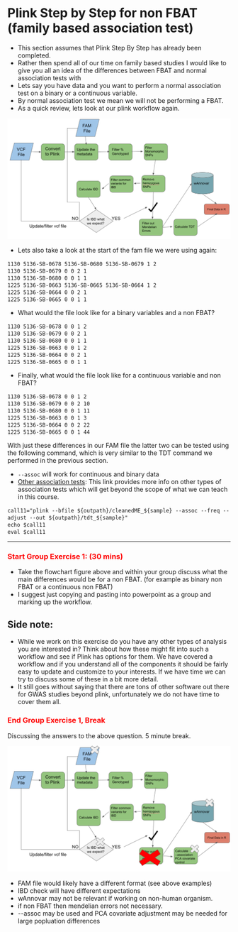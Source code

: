 # Plink Step by Step for non FBAT (family based association test)

- This section assumes that Plink Step By Step has already been completed.
- Rather then spend all of our time on family based studies I would like to give you all an idea of the differences between FBAT and normal association tests with
- Lets say you have data and you want to perform a normal association test on a binary or a continuous variable.
- By normal association test we mean we will not be performing a FBAT.
- As a quick review, lets look at our plink workflow again. 

![](figures/2075fd2e.png)

- Lets also take a look at the start of the fam file we were using again:

```
1130 5136-SB-0678 5136-SB-0680 5136-SB-0679 1 2
1130 5136-SB-0679 0 0 2 1
1130 5136-SB-0680 0 0 1 1
1225 5136-SB-0663 5136-SB-0665 5136-SB-0664 1 2
1225 5136-SB-0664 0 0 2 1
1225 5136-SB-0665 0 0 1 1
```

- What would the file look like for a binary variables and a non FBAT?

```
1130 5136-SB-0678 0 0 1 2
1130 5136-SB-0679 0 0 2 1
1130 5136-SB-0680 0 0 1 1
1225 5136-SB-0663 0 0 1 2
1225 5136-SB-0664 0 0 2 1
1225 5136-SB-0665 0 0 1 1
```

- Finally, what would the file look like for a continuous variable and non FBAT?

```
1130 5136-SB-0678 0 0 1 2
1130 5136-SB-0679 0 0 2 10
1130 5136-SB-0680 0 0 1 11
1225 5136-SB-0663 0 0 1 3
1225 5136-SB-0664 0 0 2 22
1225 5136-SB-0665 0 0 1 44
```


With just these differences in our FAM file the latter two can be tested using the following command, which is very similar to 
the TDT command we performed in the previous section.
- `--assoc` will work for continuous and binary data
- [Other association tests](http://zzz.bwh.harvard.edu/plink/anal.shtml): This link provides more info on other types of association
tests which will get beyond the scope of what we can teach in this course. 

```
call11="plink --bfile ${outpath}/cleanedME_${sample} --assoc --freq --adjust --out ${outpath}/tdt_${sample}"
echo $call11
eval $call11
```


---


### <font color='red'> Start Group Exercise 1: (30 mins) </font>

- Take the flowchart figure above and within your group discuss what the main differences would be for a non FBAT. (for example as binary non FBAT or a continuous non FBAT)
- I suggest just copying and pasting into powerpoint as a group and marking up the workflow. 



## Side note:

- While we work on this exercise do you have any other types of analysis you are interested in? Think about how these might 
fit into such a workflow and see if Plink has options for them. We have covered a workflow and if you understand all of the 
components it should be fairly easy to update and customize to your interests. If we have time we can try to discuss some of these in a bit more detail.
- It still goes without saying that there are tons of other software out there for GWAS studies beyond plink, unfortunately we do
not have time to cover them all. 

### <font color='red'> End Group Exercise 1, Break </font>

Discussing the answers to the above question. 5 minute break.



![](figures/638ca9c7.png)
- FAM file would likely have a different format (see above examples)
- IBD check will have different expectations
- wAnnovar may not be relevant if working on non-human organism.
- if non FBAT then mendelian errors not necessary.
- --assoc may be used and PCA covariate adjustment may be needed for large popluation differences






